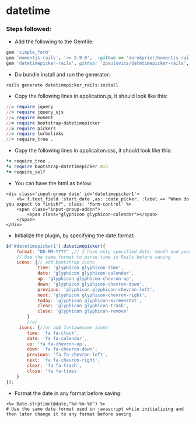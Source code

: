 # datetime
### Steps followed:
- Add the following to the Gemfile:
```ruby
gem 'simple_form'
gem 'momentjs-rails', '>= 2.9.0',  :github => 'derekprior/momentjs-rails'
gem 'datetimepicker-rails', github: 'zpaulovics/datetimepicker-rails', branch: 'master', submodules: true
```
- Do bundle install and run the generator:
```rails
rails generate datetimepicker_rails:install
```
- Copy the following lines in application.js, it should look like this:
```ruby
//= require jquery
//= require jquery_ujs
//= require moment
//= require bootstrap-datetimepicker
//= require pickers
//= require turbolinks
//= require_tree .
```
- Copy the following lines in applicaiton.css, it should look like this:
```ruby
*= require_tree .
*= require bootstrap-datetimepicker.min
*= require_self
```		
- You can have the html as below:

```
<div class='input-group date' id='datetimepicker1'>
	<%= f.text_field :start_date ,as: :date_picker, :label => "When do you expect to finish?", class: 'form-control' %>
    <span class="input-group-addon">
        <span class="glyphicon glyphicon-calendar"></span>
    </span>
</div>
```
- Initialize the plugin, by specifying the date format:
```js
$('#datetimepicker1').datetimepicker({
    format: "DD-MM-YYYY" ,// I have only specified date, month and year as I do not want time selector in the widget
    // Use the same format to parse time in Rails before saving
    icons: {// add bootstrap icons
            time: 'glyphicon glyphicon-time',
            date: 'glyphicon glyphicon-calendar',
            up: 'glyphicon glyphicon-chevron-up',
            down: 'glyphicon glyphicon-chevron-down',
            previous: 'glyphicon glyphicon-chevron-left',
            next: 'glyphicon glyphicon-chevron-right',
            today: 'glyphicon glyphicon-screenshot',
            clear: 'glyphicon glyphicon-trash',
            close: 'glyphicon glyphicon-remove'
        }
        //or
     icons: {//or add fontawesome icons
        time: 'fa fa-clock',
        date: 'fa fa-calendar',
        up: 'fa fa-chevron-up',
        down: 'fa fa-chevron-down',
        previous: 'fa fa-chevron-left',
        next: 'fa fa-chevron-right',
        clear: 'fa fa-trash',
        close: 'fa fa-times'
    }
});
```
- Format the date in any format before saving:
```rails
<%= Date.strptime(@date,"%d-%m-%Y") %>
# Use the same date format used in javascript while initializing and then later change it to any format before saving
```